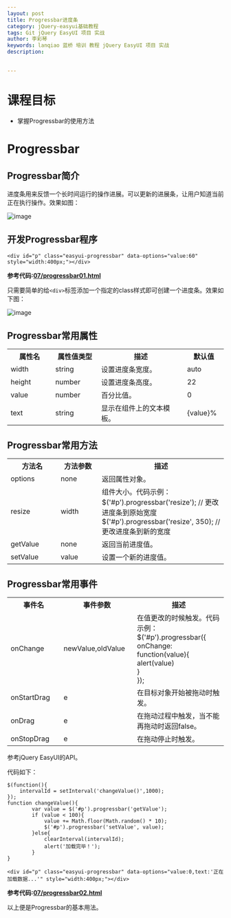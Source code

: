 ```yaml
---
layout: post  
title: Progressbar进度条    
category: jQuery-easyui基础教程  
tags: Git jQuery EasyUI 项目 实战  
author: 李彩琴  
keywords: lanqiao 蓝桥 培训 教程 jQuery EasyUI 项目 实战  
description:
  

---
```

# 课程目标

- 掌握Progressbar的使用方法


# Progressbar

## Progressbar简介

  
进度条用来反馈一个长时间运行的操作进展。可以更新的进展条，让用户知道当前正在执行操作。效果如图：

![image](http://i.imgur.com/8y3nRho.png) 

## 开发Progressbar程序

```
<div id="p" class="easyui-progressbar" data-options="value:60" style="width:400px;"></div> 
```  
**参考代码:[07/progressbar01.html](https://coding.net/u/lanqiao/p/easyuiDemo/git/blob/master/07/progressbar01.html)**

只需要简单的给```<div>```标签添加一个指定的class样式即可创建一个进度条。效果如下图：

![image](http://i.imgur.com/Vd8fctY.png)

## Progressbar常用属性

<table class="table table-bordered table-striped table-condensed">
   <tr>
      <th width="200px">属性名</th>
      <th width="180px">属性值类型</th>
      <th width="600px">描述</th>
      <th width="100px">默认值</th>
   </tr>
   <tr>
      <td>width</td>
	  <td>string</td>
	  <td>设置进度条宽度。</td>
	  <td>auto</td>
   </tr>
   <tr>
      <td>height</td> 
	  <td>number</td> 
	  <td>设置进度条高度。</td>
      <td>22</td>
   </tr>
   <tr>
      <td>value</td> 
      <td>number</td> 
      <td>百分比值。</td> 
      <td>0</td>
   </tr>
   <tr>
      <td>text</td> 
      <td>string</td> 
      <td>显示在组件上的文本模板。</td> 
      <td>{value}%</td>
   </tr>
</table>


## Progressbar常用方法  

<table class="table table-bordered table-striped table-condensed">
   <tr>
      <th width="300px">方法名</th> 
      <th width="300px">方法参数</th> 
      <th width="600px">描述</th>
   </tr>
   <tr>
      <td>options</td> 
      <td>none</td> 
      <td>返回属性对象。</td>
   </tr>
   <tr>
      <td>resize</td> 
      <td>width</td> 
      <td>组件大小。代码示例：<br/>
		$('#p').progressbar('resize');           // 更改进度条到原始宽度<br/>
		$('#p').progressbar('resize', 350);   // 更改进度条到新的宽度
	  </td>
   </tr>
   <tr>
      <td>getValue</td> 
      <td>none</td> 
      <td>返回当前进度值。</td>
   </tr>
   <tr>
      <td>setValue</td> 
      <td>value</td> 
      <td>设置一个新的进度值。</td>
   </tr>
</table>  


## Progressbar常用事件

<table class="table table-bordered table-striped table-condensed">
   <tr>
      <th width="300px">事件名</th>
	  <th width="300px">事件参数</th>
	  <th width="600px">描述</th>
   </tr>
   <tr>
      <td>onChange</td>
	  <td>newValue,oldValue</td>
	  <td>在值更改的时候触发。代码示例：<br/>
		$('#p').progressbar({<br/>
			onChange: function(value){<br/>
				alert(value)<br/>
			}<br/>
		});
	  </td>
   </tr>
   <tr>
      <td>onStartDrag</td>
	  <td>e</td>
	  <td>在目标对象开始被拖动时触发。</td>
   </tr>
   <tr>
      <td>onDrag</td>
	  <td>e</td>
	  <td>在拖动过程中触发，当不能再拖动时返回false。</td>
   </tr>
	<tr>
      <td>onStopDrag</td>
	  <td>e</td>
	  <td>在拖动停止时触发。</td>
   </tr>
</table> 

参考jQuery EasyUI的API。

代码如下：

```
$(function(){
	intervalId = setInterval('changeValue()',1000);
});
function changeValue(){
		var value = $('#p').progressbar('getValue'); 
		if (value < 100){ 
			value += Math.floor(Math.random() * 10); 
			$('#p').progressbar('setValue', value); 
		}else{
			clearInterval(intervalId);
			alert('加载完毕！');
		} 
}
```

```
<div id="p" class="easyui-progressbar" data-options="value:0,text:'正在加载数据...'" style="width:400px;"></div> 
```

**参考代码:[07/progressbar02.html](https://coding.net/u/lanqiao/p/easyuiDemo/git/blob/master/07/progressbar02.html)**

以上便是Progressbar的基本用法。





